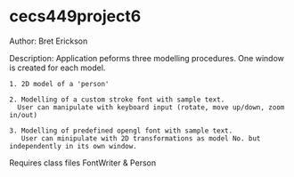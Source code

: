 cecs449project6
===============

Author: Bret Erickson

Description: Application peforms three modelling procedures. One window is created for each model.
		
	1. 2D model of a 'person'

	2. Modelling of a custom stroke font with sample text. 
      User can manipulate with keyboard input (rotate, move up/down, zoom in/out)

	3. Modelling of predefined opengl font with sample text. 
       User can minipulate with 2D transformations as model No. but independently in its own window.

Requires class files FontWriter & Person
